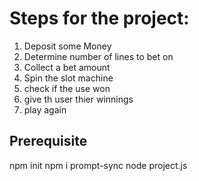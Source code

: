 # Steps for the project:

1. Deposit some Money
2. Determine number of lines to bet on
3. Collect a bet amount
4. Spin the slot machine
5. check if the use won
6. give th user thier winnings
7. play again

## Prerequisite

npm init
npm i prompt-sync
node project.js
